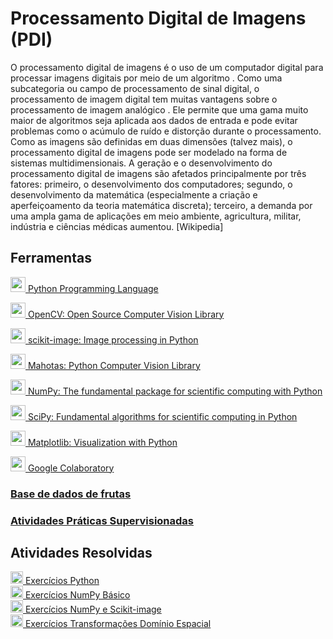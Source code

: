 
# Processamento Digital de Imagens (PDI)

O processamento digital de imagens é o uso de um computador digital para processar imagens digitais por meio de um algoritmo . Como uma subcategoria ou campo de processamento de sinal digital, o processamento de imagem digital tem muitas vantagens sobre o processamento de imagem analógico . Ele permite que uma gama muito maior de algoritmos seja aplicada aos dados de entrada e pode evitar problemas como o acúmulo de ruído e distorção durante o processamento. Como as imagens são definidas em duas dimensões (talvez mais), o processamento digital de imagens pode ser modelado na forma de sistemas multidimensionais. A geração e o desenvolvimento do processamento digital de imagens são afetados principalmente por três fatores: primeiro, o desenvolvimento dos computadores; segundo, o desenvolvimento da matemática (especialmente a criação e aperfeiçoamento da teoria matemática discreta); terceiro, a demanda por uma ampla gama de aplicações em meio ambiente, agricultura, militar, indústria e ciências médicas aumentou. [Wikipedia]



## Ferramentas
<div>
  <a href="https://www.python.org/" target="_blank"><img src="https://cdn.jsdelivr.net/gh/devicons/devicon/icons/python/python-original.svg" width="24" height="24" target="_blank"> Python Programming Language<br></a>
  
  <a href="https://github.com/opencv/opencv/wiki" target="_blank"><img src="https://cdn.jsdelivr.net/gh/devicons/devicon/icons/opencv/opencv-original.svg" width="24" height="24" target="_blank"> OpenCV: Open Source Computer Vision Library<br></a>
  
  <a href="https://scikit-image.org/docs/stable/" target="_blank"><img src="https://upload.wikimedia.org/wikipedia/commons/3/38/Scikit-image_logo.png" width="24" height="24" target="_blank"> scikit-image: Image processing in Python<br></a>
  
  <a href="https://pypi.org/project/mahotas/" target="_blank"><img src="https://seeklogo.com/images/P/pypi-logo-5B953CE804-seeklogo.com.png" width="24" height="24" target="_blank"> Mahotas: Python Computer Vision Library<br></a>
  
  <a href="https://numpy.org/" target="_blank"><img src="https://cdn.jsdelivr.net/gh/devicons/devicon/icons/numpy/numpy-original.svg" width="24" height="24" target="_blank"> NumPy: The fundamental package for scientific computing with Python<br></a>
  
  <a href="https://scipy.org/" target="_blank"><img src="https://upload.wikimedia.org/wikipedia/commons/thumb/b/b2/SCIPY_2.svg/1200px-SCIPY_2.svg.png" width="24" height="24" target="_blank"> SciPy: Fundamental algorithms for scientific computing in Python<br></a>
  
  <a href="https://matplotlib.org/" target="_blank"><img src="https://upload.wikimedia.org/wikipedia/commons/thumb/0/01/Created_with_Matplotlib-logo.svg/2048px-Created_with_Matplotlib-logo.svg.png" width="24" height="24" target="_blank"> Matplotlib: Visualization with Python<br></a>
  
  <a href="https://colab.research.google.com/notebooks/welcome.ipynb/" target="_blank"><img src="https://upload.wikimedia.org/wikipedia/commons/d/d0/Google_Colaboratory_SVG_Logo.svg" width="24" height="24" target="_blank"> Google Colaboratory<br></a>

</div>




### [Base de dados de frutas](https://github.com/dev-marcos/Digital-image-processing/tree/main/ft-DB)
### [Atividades Práticas Supervisionadas](https://github.com/dev-marcos/Digital-image-processing/tree/main/APS)



## Atividades Resolvidas

  <a href="https://github.com/dev-marcos/Digital-image-processing/blob/main/1%20-%20py_training01.ipynb" target="_blank">
      <img src="https://cdn.jsdelivr.net/gh/devicons/devicon/icons/jupyter/jupyter-original.svg" width="20" height="20"/>
      Exercícios Python <br>
  </a>
  <a href="https://github.com/dev-marcos/Digital-image-processing/blob/main/2%20-%20NumPy01.ipynb" target="_blank">
      <img src="https://cdn.jsdelivr.net/gh/devicons/devicon/icons/jupyter/jupyter-original.svg" width="20" height="20"/>
      Exercícios NumPy Básico <br>
  </a>
  <a href="https://github.com/dev-marcos/Digital-image-processing/blob/main/3%20-%20DIP_task01.ipynb" target="_blank">
      <img src="https://cdn.jsdelivr.net/gh/devicons/devicon/icons/jupyter/jupyter-original.svg" width="20" height="20"/>
      Exercícios NumPy e Scikit-image <br>
  </a>
  <a href="https://github.com/dev-marcos/Digital-image-processing/blob/main/4%20-%20DIP_task02.ipynb" target="_blank">
      <img src="https://cdn.jsdelivr.net/gh/devicons/devicon/icons/jupyter/jupyter-original.svg" width="20" height="20"/>
      Exercícios Transformações Domínio Espacial <br>
  </a>
